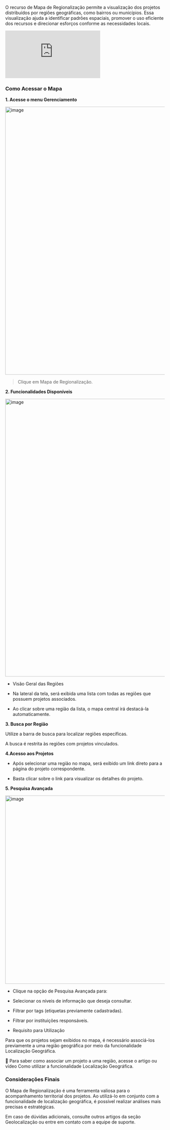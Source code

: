 O recurso de Mapa de Regionalização permite a visualização dos projetos distribuídos por regiões geográficas, como bairros ou municípios. Essa visualização ajuda a identificar padrões espaciais, promover o uso eficiente dos recursos e direcionar esforços conforme as necessidades locais.

<div class="video-container">
  <iframe
    src="https://player.vimeo.com/video/1121617770"
    title="Tutoria Vimeo"
    frameborder="0"
    allow="autoplay; fullscreen; picture-in-picture"
    allowfullscreen>
  </iframe>
</div>

### Como Acessar o Mapa

**1. Acesse o menu Gerenciamento**

<img width="1902" height="845" alt="image" src="https://github.com/user-attachments/assets/1b40f86f-3eb2-4178-b923-05539b328d53" />

> Clique em Mapa de Regionalização.

**2. Funcionalidades Disponíveis**

<img width="1897" height="876" alt="image" src="https://github.com/user-attachments/assets/30b4865a-9e8b-4912-9c23-69e4451d231a" />


* Visão Geral das Regiões

* Na lateral da tela, será exibida uma lista com todas as regiões que possuem projetos associados.

* Ao clicar sobre uma região da lista, o mapa central irá destacá-la automaticamente.

**3. Busca por Região**

Utilize a barra de busca para localizar regiões específicas.

A busca é restrita às regiões com projetos vinculados.

**4.Acesso aos Projetos**

* Após selecionar uma região no mapa, será exibido um link direto para a página do projeto correspondente.

* Basta clicar sobre o link para visualizar os detalhes do projeto.

**5. Pesquisa Avançada**

<img width="1911" height="594" alt="image" src="https://github.com/user-attachments/assets/3a7cf684-9593-4e95-ae42-1905cb76fecd" />


* Clique na opção de Pesquisa Avançada para:

* Selecionar os níveis de informação que deseja consultar.

* Filtrar por tags (etiquetas previamente cadastradas).

* Filtrar por instituições responsáveis.

* Requisito para Utilização

Para que os projetos sejam exibidos no mapa, é necessário associá-los previamente a uma região geográfica por meio da funcionalidade Localização Geográfica.

🔗 Para saber como associar um projeto a uma região, acesse o artigo ou vídeo Como utilizar a funcionalidade Localização Geográfica.



### Considerações Finais

O Mapa de Regionalização é uma ferramenta valiosa para o acompanhamento territorial dos projetos. Ao utilizá-lo em conjunto com a funcionalidade de localização geográfica, é possível realizar análises mais precisas e estratégicas.

Em caso de dúvidas adicionais, consulte outros artigos da seção Geolocalização ou entre em contato com a equipe de suporte.
